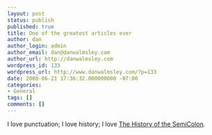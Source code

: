 ```yaml
---
layout: post
status: publish
published: true
title: One of the greatest articles ever
author: dan
author_login: admin
author_email: dan@danwalmsley.com
author_url: http://danwalmsley.com
wordpress_id: 133
wordpress_url: http://www.danwalmsley.com/?p=133
date: 2008-06-21 17:36:32.000000000 -07:00
categories:
- General
tags: []
comments: []
---
```

I love punctuation; I love history; I love <a href="http://www.slate.com/id/2194087/?from=rss">The History of the SemiColon</a>.
